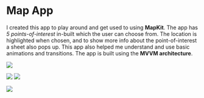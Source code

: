 # Map App
I created this app to play around and get used to using **MapKit**. The app has *5 points-of-interest* in-built which the user can choose from. The location is highlighted when chosen, and to show more info about the point-of-interest a sheet also pops up. This app also helped me understand and use basic animations and transitions. The app is built using the **MVVM architecture**.

![](https://github.com/SiddharthMittal07/SwiftUIProjects/blob/main/MapAppproject/images/homescreen.png)

![](https://github.com/SiddharthMittal07/SwiftUIProjects/blob/main/MapAppproject/images/choosedest.png)
![](https://github.com/SiddharthMittal07/SwiftUIProjects/blob/main/MapAppproject/images/destdetail.png)

![](https://github.com/SiddharthMittal07/SwiftUIProjects/blob/main/MapAppproject/images/destdetail2.png)

